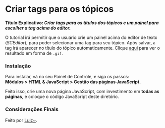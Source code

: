 # Criar tags para os tópicos

**Título Explicativo: _Criar tags para os títulos dos tópicos e um painel para escolher a tag acima do editor._**

O tutorial irá permitir que o usuário crie um painel acima do editor de texto (_SCEditor_), para poder selecionar uma tag para seu tópico. Após salvar, a tag irá aparecer no título do tópico automaticamente.
Clique [aqui](http://i.imgur.com/H1zoNDr.gif) para ver o resultado em forma de `.gif`.


### Instalação

Para instalar, vá no seu Painel de Controle, e siga os passos:  
**Módulos > HTML & JavaScript > Gestão das páginas JavaScript.**

Feito isso, crie uma nova página JavaScript, com investimento em **todas as páginas**, e coloque o código JavaScript deste diretório.  


### Considerações Finais

Feito por [Luiz~](http://ajuda.forumeiros.com/u60563).  
